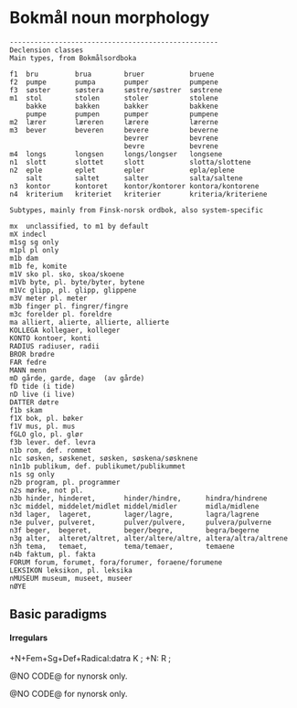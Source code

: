 # Bokmål noun morphology 

    ---------------------------------------------------
    Declension classes
    Main types, from Bokmålsordboka
    
    f1  bru         brua        bruer           bruene
    f2  pumpe       pumpa       pumper          pumpene
    f3  søster      søstera     søstre/søstrer  søstrene
    m1  stol        stolen      stoler          stolene
        bakke       bakken      bakker          bakkene
        pumpe       pumpen      pumper          pumpene
    m2  lærer       læreren     lærere          lærerne
    m3  bever       beveren     bevere          beverne
                                bevrer          bevrene
                                bevre           bevrene
    m4  longs       longsen     longs/longser   longsene
    n1  slott       slottet     slott           slotta/slottene
    n2  eple        eplet       epler           epla/eplene
        salt        saltet      salter          salta/saltene
    n3  kontor      kontoret    kontor/kontorer kontora/kontorene
    n4  kriterium   kriteriet   kriterier       kriteria/kriteriene
    
    Subtypes, mainly from Finsk-norsk ordbok, also system-specific
    
    mx  unclassified, to m1 by default
    mX indecl
    m1sg sg only
    m1pl pl only
    m1b dam
    m1b fe, komite
    m1V sko pl. sko, skoa/skoene
    m1Vb byte, pl. byte/byter, bytene
    m1Vc glipp, pl. glipp, glippene
    m3V meter pl. meter
    m3b finger pl. fingrer/fingre
    m3c forelder pl. foreldre
    ma alliert, alierte, allierte, allierte
    KOLLEGA kollegaer, kolleger
    KONTO kontoer, konti
    RADIUS radiuser, radii
    BROR brødre
    FAR fedre
    MANN menn
    mD gårde, garde, dage  (av gårde)
    fD tide (i tide)
    nD live (i live)
    DATTER døtre
    f1b skam
    f1X bok, pl. bøker
    f1V mus, pl. mus
    fGLO glo, pl. glør
    f3b lever. def. levra
    n1b rom, def. rommet
    n1c søsken, søskenet, søsken, søskena/søsknene
    n1n1b publikum, def. publikumet/publikummet
    n1s sg only
    n2b program, pl. programmer
    n2s mørke, not pl.
    n3b hinder, hinderet,       hinder/hindre,      hindra/hindrene
    n3c middel, middelet/midlet middel/midler       midla/midlene
    n3d lager,  lageret,        lager/lagre,        lagra/lagrene
    n3e pulver, pulveret,       pulver/pulvere,     pulvera/pulverne
    n3f beger,  begeret,        beger/begre,        begra/begerne
    n3g alter,  alteret/altret, alter/altere/altre, altera/altra/altrene
    n3h tema,   temaet,         tema/temaer,        temaene
    n4b faktum, pl. fakta
    FORUM forum, forumet, fora/forumer, foraene/forumene
    LEKSIKON leksikon, pl. leksika
    nMUSEUM museum, museet, museer
    nØYE



## Basic paradigms






































#### Irregulars




























  +N+Fem+Sg+Def+Radical:datra    K ;
                     +N:         R ;






















































@NO CODE@ for nynorsk only.

@NO CODE@ for nynorsk only.















